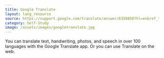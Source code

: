 ```yaml
---
title: Google Translate
layout: lang_resource
source: https://support.google.com/translate/answer/6350850?hl=en&ref_topic=7011755
category: Self-Study
image: /assets/images/googletranslate.jpg
---
```

You can translate text, handwriting, photos, and speech in over 100 languages with the Google Translate app. Or you can use Translate on the web.
